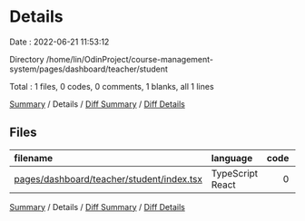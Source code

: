 # Details

Date : 2022-06-21 11:53:12

Directory /home/lin/OdinProject/course-management-system/pages/dashboard/teacher/student

Total : 1 files,  0 codes, 0 comments, 1 blanks, all 1 lines

[Summary](results.md) / Details / [Diff Summary](diff.md) / [Diff Details](diff-details.md)

## Files
| filename | language | code | comment | blank | total |
| :--- | :--- | ---: | ---: | ---: | ---: |
| [pages/dashboard/teacher/student/index.tsx](/pages/dashboard/teacher/student/index.tsx) | TypeScript React | 0 | 0 | 1 | 1 |

[Summary](results.md) / Details / [Diff Summary](diff.md) / [Diff Details](diff-details.md)